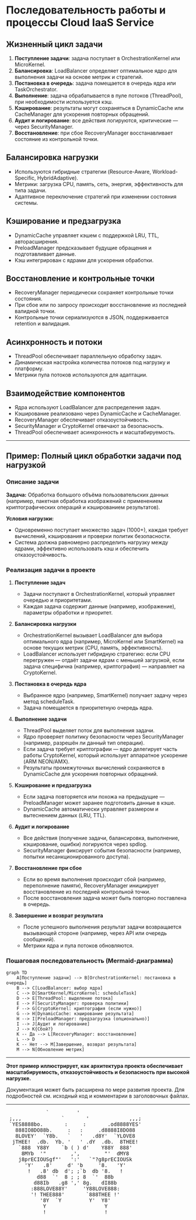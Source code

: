 # Последовательность работы и процессы Cloud IaaS Service

## Жизненный цикл задачи
1. **Поступление задачи**: задача поступает в OrchestrationKernel или MicroKernel.
2. **Балансировка**: LoadBalancer определяет оптимальное ядро для выполнения задачи на основе метрик и стратегий.
3. **Постановка в очередь**: задача помещается в очередь ядра или TaskOrchestrator.
4. **Выполнение**: задача обрабатывается в пуле потоков (ThreadPool), при необходимости используется кэш.
5. **Кэширование**: результаты могут сохраняться в DynamicCache или CacheManager для ускорения повторных обращений.
6. **Аудит и логирование**: все действия логируются, критические — через SecurityManager.
7. **Восстановление**: при сбое RecoveryManager восстанавливает состояние из контрольной точки.

## Балансировка нагрузки
- Используются гибридные стратегии (Resource-Aware, Workload-Specific, HybridAdaptive).
- Метрики: загрузка CPU, память, сеть, энергия, эффективность для типа задачи.
- Адаптивное переключение стратегий при изменении состояния системы.

## Кэширование и предзагрузка
- DynamicCache управляет кэшем с поддержкой LRU, TTL, авторасширения.
- PreloadManager предсказывает будущие обращения и подготавливает данные.
- Кэш интегрирован с ядрами для ускорения обработки.

## Восстановление и контрольные точки
- RecoveryManager периодически сохраняет контрольные точки состояния.
- При сбое или по запросу происходит восстановление из последней валидной точки.
- Контрольные точки сериализуются в JSON, поддерживается retention и валидация.

## Асинхронность и потоки
- ThreadPool обеспечивает параллельную обработку задач.
- Динамическая настройка количества потоков под нагрузку и платформу.
- Метрики пула потоков используются для адаптации.

## Взаимодействие компонентов
- Ядра используют LoadBalancer для распределения задач.
- Кэширование реализовано через DynamicCache и CacheManager.
- RecoveryManager обеспечивает отказоустойчивость.
- SecurityManager и CryptoKernel отвечают за безопасность.
- ThreadPool обеспечивает асинхронность и масштабируемость.

---

## Пример: Полный цикл обработки задачи под нагрузкой

### Описание задачи
**Задача:** Обработка большого объёма пользовательских данных (например, пакетная обработка изображений с применением криптографических операций и кэшированием результатов).

**Условия нагрузки:**
- Одновременно поступает множество задач (1000+), каждая требует вычислений, кэширования и проверки политик безопасности.
- Система должна равномерно распределить нагрузку между ядрами, эффективно использовать кэш и обеспечить отказоустойчивость.

### Реализация задачи в проекте
1. **Поступление задач**
   - Задачи поступают в OrchestrationKernel, который управляет очередью и приоритетами.
   - Каждая задача содержит данные (например, изображение), параметры обработки и приоритет.

2. **Балансировка нагрузки**
   - OrchestrationKernel вызывает LoadBalancer для выбора оптимального ядра (например, MicroKernel или SmartKernel) на основе текущих метрик (CPU, память, эффективность).
   - LoadBalancer использует гибридную стратегию: если CPU перегружен — отдаёт задачи ядрам с меньшей загрузкой, если задача специфична (например, криптография) — направляет на CryptoKernel.

3. **Постановка в очередь ядра**
   - Выбранное ядро (например, SmartKernel) получает задачу через метод scheduleTask.
   - Задача помещается в приоритетную очередь ядра.

4. **Выполнение задачи**
   - ThreadPool выделяет поток для выполнения задачи.
   - Ядро проверяет политику безопасности через SecurityManager (например, разрешён ли данный тип операции).
   - Если задача требует криптографии — ядро делегирует часть работы CryptoKernel, который использует аппаратное ускорение (ARM NEON/AMX).
   - Результаты промежуточных вычислений сохраняются в DynamicCache для ускорения повторных обращений.

5. **Кэширование и предзагрузка**
   - Если задача повторяется или похожа на предыдущие — PreloadManager может заранее подготовить данные в кэше.
   - DynamicCache автоматически управляет размером и вытеснением данных (LRU, TTL).

6. **Аудит и логирование**
   - Все действия (получение задачи, балансировка, выполнение, кэширование, ошибки) логируются через spdlog.
   - SecurityManager фиксирует события безопасности (например, попытки несанкционированного доступа).

7. **Восстановление при сбое**
   - Если во время выполнения происходит сбой (например, переполнение памяти), RecoveryManager инициирует восстановление из последней контрольной точки.
   - После восстановления задача может быть повторно поставлена в очередь.

8. **Завершение и возврат результата**
   - После успешного выполнения результат задачи возвращается вызывающей стороне (например, через API или очередь сообщений).
   - Метрики ядра и пула потоков обновляются.

### Пошаговая последовательность (Mermaid-диаграмма)

```mermaid
graph TD
    A[Поступление задачи] --> B[OrchestrationKernel: постановка в очередь]
    B --> C[LoadBalancer: выбор ядра]
    C --> D[SmartKernel/MicroKernel: scheduleTask]
    D --> E[ThreadPool: выделение потока]
    E --> F[SecurityManager: проверка политики]
    F --> G[CryptoKernel: криптография (если нужно)]
    G --> H[DynamicCache: кэширование результата]
    H --> I[PreloadManager: предзагрузка (опционально)]
    I --> J[Аудит и логирование]
    J --> K{Сбой?}
    K -- Да --> L[RecoveryManager: восстановление]
    L --> D
    K -- Нет --> M[Завершение, возврат результата]
    M --> N[Обновление метрик]
```

---

**Этот пример иллюстрирует, как архитектура проекта обеспечивает масштабируемость, отказоустойчивость и безопасность при высокой нагрузке.**

Документация может быть расширена по мере развития проекта. Для подробностей см. исходный код и комментарии в заголовочных файлах. 

---

<p align="center">
<pre>
             `         '
 ;,,,             `       '             ,,,;
 `YES8888bo.       :     :       .od8888YES'
   888IO8DO88b.     :   :     .d8888I8DO88
   8LOVEY'  `Y8b.   `   '   .d8Y'  `YLOVE8
  jTHEE!  .db.  Yb. '   ' .dY  .db.  8THEE!
    `888  Y88Y    `b ( ) d'    Y88Y  888'
     8MYb  '"        ,',        "'  dMY8
    j8prECIOUSgf"'   ':'   `"?g8prECIOUSk
      'Y'   .8'     d' 'b     '8.   'Y'
       !   .8' db  d'; ;`b  db '8.   !
          d88  `'  8 ; ; 8  `'  88b
         d88Ib   .g8 ',' 8g.   dI88b
        :888LOVE88Y'     'Y88LOVE888:
        '! THEE888'       `888THEE !'
           '8Y  `Y         Y'  Y8'
            Y                   Y
            !                   !
</pre>
</p> 